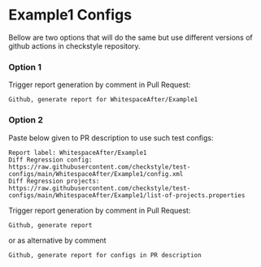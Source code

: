 # Example1 Configs

Bellow are two options that will do the same but use different versions
of github actions in checkstyle repository.


### Option 1
Trigger report generation by comment in Pull Request:
```
Github, generate report for WhitespaceAfter/Example1
```

### Option 2

Paste below given to PR description to use such test configs:
```
Report label: WhitespaceAfter/Example1
Diff Regression config: https://raw.githubusercontent.com/checkstyle/test-configs/main/WhitespaceAfter/Example1/config.xml
Diff Regression projects: https://raw.githubusercontent.com/checkstyle/test-configs/main/WhitespaceAfter/Example1/list-of-projects.properties
```

Trigger report generation by comment in Pull Request:
```
Github, generate report
```
or as alternative by comment
```
Github, generate report for configs in PR description
```
